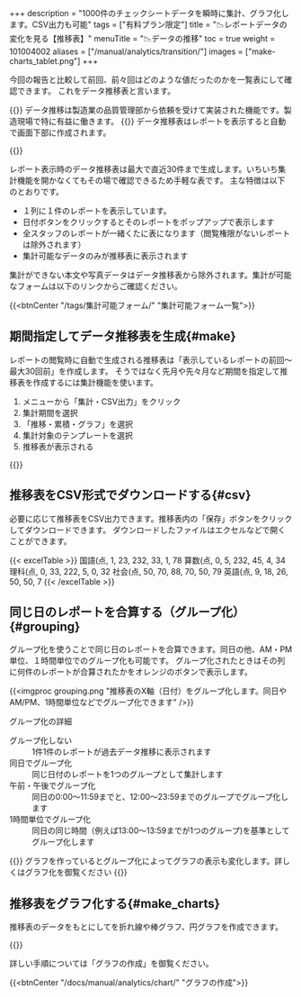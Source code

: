 +++
description = "1000件のチェックシートデータを瞬時に集計、グラフ化します。CSV出力も可能"
tags = ["有料プラン限定"]
title = "📉レポートデータの変化を見る【推移表】"
menuTitle = "📉データの推移"
toc = true
weight = 101004002
aliases = ["/manual/analytics/transition/"]
images = ["make-charts_tablet.png"]
+++

今回の報告と比較して前回、前々回はどのような値だったのかを一覧表にして確認できます。
これをデータ推移表と言います。

{{<info>}}
データ推移は製造業の品質管理部から依頼を受けて実装された機能です。製造現場で特に有益に働きます。
{{</info>}}
データ推移表はレポートを表示すると自動で画面下部に作成されます。

{{<appscreen filename="data-history" title="横軸に日付、縦軸に各種項目（売上や仕入高などのレポート内容）をもつ推移表です。前回、前々回との比較が可能です。">}}

レポート表示時のデータ推移表は最大で直近30件まで生成します。いちいち集計機能を開かなくてもその場で確認できるため手軽な表です。
主な特徴は以下のとおりです。

- １列に１件のレポートを表示しています。
- 日付ボタンをクリックするとそのレポートをポップアップで表示します
- 全スタッフのレポートが一緒くたに表になります（閲覧権限がないレポートは除外されます）
- 集計可能なデータのみが推移表に表示されます

集計ができない本文や写真データはデータ推移表から除外されます。集計が可能なフォームは以下のリンクからご確認ください。

{{<btnCenter "/tags/集計可能フォーム/" "集計可能フォーム一覧">}}

## 期間指定してデータ推移表を生成{#make}

レポートの閲覧時に自動で生成される推移表は「表示しているレポートの前回〜最大30回前」を作成します。
そうではなく先月や先々月など期間を指定して推移表を作成するには集計機能を使います。

1. メニューから「集計・CSV出力」をクリック
1. 集計期間を選択
1. 「推移・累積・グラフ」を選択
1. 集計対象のテンプレートを選択
1. 推移表が表示される

{{<appscreen filename="range-transition" title="推移表を期間指定して表示します。「先月」のように月単位の他、週単位や15日単位など細かく範囲を変更できます">}}

## 推移表をCSV形式でダウンロードする{#csv}

必要に応じて推移表をCSV出力できます。推移表内の「保存」ボタンをクリックしてダウンロードできます。
ダウンロードしたファイルはエクセルなどで開くことができます。

{{< excelTable >}}
国語(点, 1, 23, 232, 33, 1, 78
算数(点, 0, 5, 232, 45, 4, 34
理科(点, 0, 33, 222, 5, 0, 32
社会(点, 50, 70, 88, 70, 50, 79
英語(点, 9, 18, 26, 50, 50, 7
{{< /excelTable >}}


## 同じ日のレポートを合算する（グループ化）{#grouping}

グループ化を使うことで同じ日のレポートを合算できます。同日の他、AM・PM単位、１時間単位でのグループ化も可能です。
グループ化されたときはその列に何件のレポートが合算されたかをオレンジのボタンで表示します。

{{<imgproc grouping.png "推移表のX軸（日付）をグループ化します。同日やAM/PM、1時間単位などでグループ化できます" />}}

グループ化の詳細

<dl class="basic">
  <dt>グループ化しない</dt>
  <dd>1件1件のレポートが過去データ推移に表示されます</dd>
  <dt>同日でグループ化</dt>
  <dd>同じ日付のレポートを1つのグループとして集計します</dd>
  <dt>午前・午後でグループ化</dt>
  <dd>同日の0:00〜11:59までと、12:00〜23:59までのグループでグループ化します</dd>
  <dt>1時間単位でグループ化</dt>
  <dd>同日の同じ時間（例えば13:00〜13:59までが1つのグループ)を基準としてグループ化します</dd>
</dl>

{{<alice pos="right" icon="pc">}}
グラフを作っているとグループ化によってグラフの表示も変化します。詳しくはグラフ化を御覧ください
{{</alice>}}

## 推移表をグラフ化する{#make_charts}

推移表のデータをもとにしてを折れ線や棒グラフ、円グラフを作成できます。

{{<appscreen filename="make-charts" title="データ推移表をもとに積み上げ縦棒&折れ線の複合フラフを作成した">}}

詳しい手順については「グラフの作成」を御覧ください。

{{<btnCenter "/docs/manual/analytics/chart/" "グラフの作成">}}
